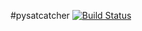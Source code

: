 #pysatcatcher
[![Build Status](https://travis-ci.org/HAYASAKA-Ryosuke/pysatcatcher.png?branch=master)](https://travis-ci.org/HAYASAKA-Ryosuke/pysatcatcher)
